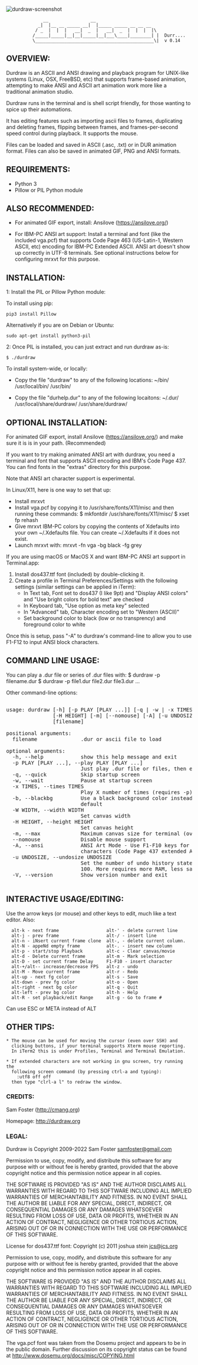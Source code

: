 ![durdraw-screenshot](https://user-images.githubusercontent.com/261501/142838691-9eaf58b0-8a1f-4636-a41a-fe8617937d1d.gif)

                  __                __
                _|  |__ __ _____ __|  |_____ _____ __ __ __
               / _  |  |  |   __|  _  |   __|  _  |  |  |  |\
              /_____|_____|__|__|_____|__|___\____|________| |  Durr....
              \_____________________________________________\|  v 0.14

## OVERVIEW:

Durdraw is an ASCII and ANSI drawing and playback program for UNIX-like systems
(Linux, OSX, FreeBSD, etc) that supports frame-based animation, attempting to
make ANSI and ASCII art animation work more like a traditional animation studio.

Durdraw runs in the terminal and is shell script friendly, for those wanting to
spice up their automations.

It has editing features such as importing ascii files to frames, duplicating
and deleting frames, flipping between frames, and frames-per-second speed
control during playback. It supports the mouse.

Files can be loaded and saved in ASCII (.asc, .txt) or in DUR animation
format. Files can also be saved in animated GIF, PNG and ANSI formats.

## REQUIREMENTS:

* Python 3
* Pillow or PIL Python module

## ALSO RECOMMENDED:

* For animated GIF export, install:
    Ansilove (https://ansilove.org/)

* For IBM-PC ANSI art support: Install a terminal and font (like the included
  vga.pcf) that supports Code Page 463 (US-Latin-1, Western ASCII, etc)
  encoding for IBM-PC Extended ASCII. ANSI art doesn't show up correctly in
  UTF-8 terminals.  See optional instructions below for configuring mrxvt for
  this purpose. 

## INSTALLATION:

1: Install the PIL or Pillow Python module: 

To install using pip:

`
   pip3 install Pillow
`

Alternatively if you are on Debian or Ubuntu:

`
   sudo apt-get install python3-pil
`

2: Once PIL is installed, you can just extract and run durdraw as-is:

`
    $ ./durdraw
`

To install system-wide, or locally:

* Copy the file "durdraw" to any of the following locations:
~/bin/
/usr/local/bin/
/usr/bin/

* Copy the file "durhelp.dur" to any of the following locaitons:
~/.dur/
/usr/local/share/durdraw/
/usr/share/durdraw/

## OPTIONAL INSTALLATION:

For animated GIF export, install Ansilove (https://ansilove.org/) and make sure it is is in your path. (Recommended)

If you want to try making animated ANSI art with durdraw, you need a terminal
and font that supports ASCII encoding and IBM's Code Page 437. You can find
fonts in the "extras" directory for this purpose.

Note that ANSI art character support is experimental.

In Linux/X11, here is one way to set that up:

* Install mrxvt
* Install vga.pcf by copying it to /usr/share/fonts/X11/misc and then running
  these commands:
    $ mkfontdir /usr/share/fonts/X11/misc/
    $ xset fp rehash
* Give mrxvt IBM-PC colors by copying the contents of Xdefaults into your own
  ~/.Xdefaults file. You can create ~/.Xdefaults if it does not exist.
* Launch mrxvt with: mrxvt -fn vga -bg black -fg grey

If you are using macOS or MacOS X and want IBM-PC ANSI art support in
Terminal.app:

1. Install dos437.ttf font (included) by double-clicking it.
2. Create a profile in Terminal Preferences/Settings with the following
   settings (similar settings can be applied in iTerm):
    * In Text tab, Font set to dos437 (I like 9pt) and "Display ANSI colors"    
      and "Use bright colors for bold text" are checked
    * In Keyboard tab, "Use option as meta key" selected
    * In "Advanced" tab, Character encoding set to "Western (ASCII)"
    * Set background color to black (low or no transprency) and foreground
      color to white

Once this is setup, pass "-A" to durdraw's command-line to allow you to use
F1-F12 to input ANSI block characters. 


## COMMAND LINE USAGE:

You can play a .dur file or series of .dur files with:
    $ durdraw -p filename.dur
    $ durdraw -p file1.dur file2.dur file3.dur ...

Other command-line options:

<pre>

usage: durdraw [-h] [-p PLAY [PLAY ...]] [-q | -w | -x TIMES] [-b] [-W WIDTH]
               [-H HEIGHT] [-m] [--nomouse] [-A] [-u UNDOSIZE] [-V]
               [filename]

positional arguments:
  filename              .dur or ascii file to load

optional arguments:
  -h, --help            show this help message and exit
  -p PLAY [PLAY ...], --play PLAY [PLAY ...]
                        Just play .dur file or files, then exit
  -q, --quick           Skip startup screen
  -w, --wait            Pause at startup screen
  -x TIMES, --times TIMES
                        Play X number of times (requires -p)
  -b, --blackbg         Use a black background color instead of terminal
                        default
  -W WIDTH, --width WIDTH
                        Set canvas width
  -H HEIGHT, --height HEIGHT
                        Set canvas height
  -m, --max             Maximum canvas size for terminal (overwides -W and -H)
  --nomouse             Disable mouse support
  -A, --ansi            ANSI Art Mode - Use F1-F10 keys for IBM-PC ANSI Art
                        characters (Code Page 437 extended ASCII)
  -u UNDOSIZE, --undosize UNDOSIZE
                        Set the number of undo history states - default is
                        100. More requires more RAM, less saves RAM.
  -V, --version         Show version number and exit

</pre>

## INTERACTIVE USAGE/EDITING:

Use the arrow keys (or mouse) and other keys to edit, much like a text editor.
Also:

      alt-k - next frame                  alt-' - delete current line
      alt-j - prev frame                  alt-/ - insert line
      alt-n - iNsert current frame clone  alt-, - delete current column.
      alt-N - appeNd empty frame          alt-. - insert new column
      alt-p - start/stop Playback         alt-c - Clear canvas/movie
      alt-d - Delete current frame        alt-m - Mark selection
      alt-D - set current frame Delay     F1-F10 - insert character
      alt-+/alt-- increase/decrease FPS   alt-z - undo
      alt-M - Move current frame          alt-r - Redo
      alt-up - next fg color              alt-s - Save
      alt-down - prev fg color            alt-o - Open
      alt-right - next bg color           alt-q - Quit
      alt-left - prev bg color            alt-h - Help
      alt-R - set playback/edit Range     alt-g - Go to frame #

Can use ESC or META instead of ALT

## OTHER TIPS:

    * The mouse can be used for moving the cursor (even over SSH) and
      clicking buttons, if your terminal supports Xterm mouse reporting.
      In iTerm2 this is under Profiles, Terminal and Terminal Emulation.

    * If extended characters are not working in gnu screen, try running the
      following screen command (by pressing ctrl-a and typing):
        :utf8 off off
      then type "clrl-a l" to redraw the window.

### CREDITS:

Sam Foster (http://cmang.org)

Homepage: http://durdraw.org

### LEGAL:

Durdraw is Copyright 2009-2022 Sam Foster <samfoster@gmail.com>

Permission to use, copy, modify, and distribute this software for any
purpose with or without fee is hereby granted, provided that the above
copyright notice and this permission notice appear in all copies.

THE SOFTWARE IS PROVIDED "AS IS" AND THE AUTHOR DISCLAIMS ALL WARRANTIES
WITH REGARD TO THIS SOFTWARE INCLUDING ALL IMPLIED WARRANTIES OF
MERCHANTABILITY AND FITNESS. IN NO EVENT SHALL THE AUTHOR BE LIABLE FOR
ANY SPECIAL, DIRECT, INDIRECT, OR CONSEQUENTIAL DAMAGES OR ANY DAMAGES
WHATSOEVER RESULTING FROM LOSS OF USE, DATA OR PROFITS, WHETHER IN AN
ACTION OF CONTRACT, NEGLIGENCE OR OTHER TORTIOUS ACTION, ARISING OUT OF
OR IN CONNECTION WITH THE USE OR PERFORMANCE OF THIS SOFTWARE.

License for dos437.ttf font:
Copyright (c) 2011 joshua stein <jcs@jcs.org>

Permission to use, copy, modify, and distribute this software for any
purpose with or without fee is hereby granted, provided that the above
copyright notice and this permission notice appear in all copies.

THE SOFTWARE IS PROVIDED "AS IS" AND THE AUTHOR DISCLAIMS ALL WARRANTIES
WITH REGARD TO THIS SOFTWARE INCLUDING ALL IMPLIED WARRANTIES OF
MERCHANTABILITY AND FITNESS. IN NO EVENT SHALL THE AUTHOR BE LIABLE FOR
ANY SPECIAL, DIRECT, INDIRECT, OR CONSEQUENTIAL DAMAGES OR ANY DAMAGES
WHATSOEVER RESULTING FROM LOSS OF USE, DATA OR PROFITS, WHETHER IN AN
ACTION OF CONTRACT, NEGLIGENCE OR OTHER TORTIOUS ACTION, ARISING OUT OF
OR IN CONNECTION WITH THE USE OR PERFORMANCE OF THIS SOFTWARE.

The vga.pcf font was taken from the Dosemu project and appears to be in
the public domain. Further discussion on its copyright status can be found
at http://www.dosemu.org/docs/misc/COPYING.html

